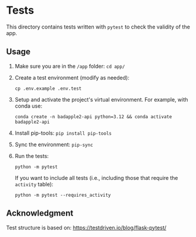 # Tests

This directory contains tests written with `pytest` to check the validity of the app.

## Usage

1. Make sure you are in the `/app` folder: `cd app/`
2. Create a test environment (modify as needed):

   ```
   cp .env.example .env.test
   ```

3. Setup and activate the project's virtual environment. For example, with conda use:
   ```
   conda create -n badapple2-api python=3.12 && conda activate badapple2-api
   ```
4. Install pip-tools: `pip install pip-tools`
5. Sync the environment: `pip-sync`
6. Run the tests:

   ```
   python -m pytest
   ```

   If you want to include all tests (i.e., including those that require the `activity` table):

   ```
   python -m pytest --requires_activity
   ```

## Acknowledgment

Test structure is based on:
https://testdriven.io/blog/flask-pytest/
